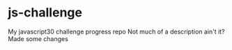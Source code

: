 # js-challenge
My javascript30 challenge progress repo
Not much of a description ain't it?
Made some changes
